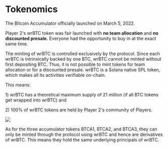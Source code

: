# Tokenomics

The Bitcoin Accumulator officially launched on March 5, 2022.&#x20;

Player 2's wrBTC token was fair launched with **no team allocation** and **no discounted presale.** Everyone had the opportunity to buy in at the exact same time.

The minting of wrBTC is controlled exclusively by the protocol. Since each wrBTC is intrinsically backed by one BTC, wrBTC cannot be minted without first depositing BTC. Thus, it is not possible to mint tokens for team allocation or for a discounted presale. wrBTC is a Solana native SPL token, which makes all its activities verifiable on-chain.

This means:

1\) wrBTC has a theoretical maximum supply of 21 million (if all BTC tokens get wrapped into wrBTC) and

2\) 100% of wrBTC tokens are held by Player 2's community of Players.

![](../../.gitbook/assets/wrBTC\_tokenomics.png)

As for the three accumulator tokens BTCA1, BTCA2, and BTCA3, they can only be minted through the protocol using wrBTC and hence are derivatives of wrBTC. This means they hold the same underlying principals of wrBTC.

